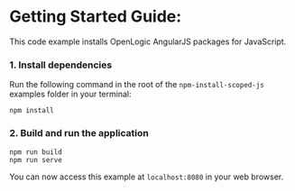 # Getting Started Guide:

This code example installs OpenLogic AngularJS packages for JavaScript.

### 1. Install dependencies

Run the following command in the root of the `npm-install-scoped-js` examples folder in your terminal:

```
npm install
```

### 2. Build and run the application
```
npm run build
npm run serve
```

You can now access this example at `localhost:8080` in your web browser.
